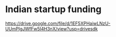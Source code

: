 # Indian startup funding 


https://drive.google.com/file/d/1EF5XPHaiwLNzU-UUmPlgJWfFw5I4H3nX/view?usp=drivesdk
